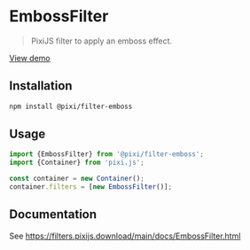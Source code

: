 # EmbossFilter

> PixiJS filter to apply an emboss effect.

[View demo](https://filters.pixijs.download/main/examples/index.html?enabled=EmbossFilter)

## Installation

```bash
npm install @pixi/filter-emboss
```

## Usage

```js
import {EmbossFilter} from '@pixi/filter-emboss';
import {Container} from 'pixi.js';

const container = new Container();
container.filters = [new EmbossFilter()];
```

## Documentation

See https://filters.pixijs.download/main/docs/EmbossFilter.html